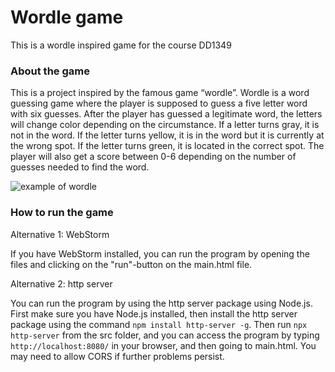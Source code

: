 # Wordle game
This is a wordle inspired game for the course DD1349

### About the game
This is a project inspired by the famous game “wordle”. Wordle is a word guessing game where the player is supposed to guess a five letter word with six guesses. After the player has guessed a legitimate word, the letters will change color depending on the circumstance. If a letter turns gray, it is not in the word. If the letter turns yellow, it is in the word but it is currently at the wrong spot. If the letter turns green, it is located in the correct spot. The player will also get a score between 0-6 depending on the number of guesses needed to find the word.

![example of wordle](Wordle_Example)

### How to run the game
Alternative 1: WebStorm

If you have WebStorm installed, you can run the program by opening the files and clicking on the "run"-button on the main.html file.

Alternative 2: http server

You can run the program by using the http server package using Node.js. First make sure you have Node.js installed, then install the http server package using the command `npm install http-server -g`. Then run `npx http-server` from the src folder, and you can access the program by typing `http://localhost:8080/` in your browser, and then going to main.html. You may need to allow CORS if further problems persist.

